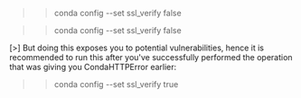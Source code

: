 >> conda config --set ssl_verify false

>> conda config --set ssl_verify false


[>] But doing this exposes you to potential vulnerabilities, hence it is recommended to run this after you've successfully performed the operation that was giving you CondaHTTPError earlier:

>> conda config --set ssl_verify true
